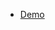 - [Demo](https://longhai.github.io/load.html?core=segaMD&url=https://archive.org/download/ni-roms/roms/Sega%20-%20Mega%20Drive%20-%20Genesis.zip/Squirrel%20King%20(Taiwan)%20(En)%20(Unl).zip)

